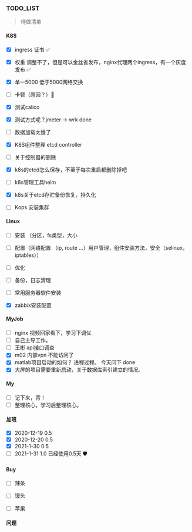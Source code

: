 ### TODO_LIST
> 待做清单

#### K8S
- [x] ingress 证书 :white_check_mark:
- [x] 权重 调整不了，但是可以金丝雀发布，nginx代理两个ingress，有一个灰度发布 :white_check_mark:
- [x] 单一5000 低于5000网络交换
- [ ] 卡顿（原因？）:thinking:
- [x] 测试calico
- [x] 测试方式呢？jmeter -> wrk done
- [ ] 数据加载太慢了
- [x] K8S组件整理 etcd controller
- [ ] 关于控制器的删除
- [x] k8s的etcd怎么保存，不至于每次重启都删除掉吧  
- [ ] k8s管理工具helm
- [x] k8s关于etcd存贮备份恢复，持久化
- [ ] Kops 安装集群


#### Linux
- [ ] 安装 （分区，fs类型，大小
- [ ] 配置（网络配置 （ip, route ...）用户管理，组件安装方法，安全（selinux，iptables））
- [ ] 优化
- [ ] 备份，日志清理
- [ ] 常用服务器软件安装 
- [x] zabbix安装配置


#### MyJob
- [ ] nginx 视频回家看下，学习下调优
- [ ] 自己主导工作。
- [ ] 王彬 api接口调查
- [x] m02 内部vpn 不能访问了
- [x] matlab项目启动的如何？ 进程过程。 今天问下 done
- [x] 大屏的项目需要重新启动，关于数据库索引建立的情况。

#### My
- [ ] 记下来，背！
- [ ] 整理核心，学习后整理核心。

#### 加班
- [x] 2020-12-19 0.5
- [x] 2020-12-20 0.5
- [x] 2021-1-30 0.5
- [ ] 2021-1-31 1.0 已经使用0.5天 :shield:

#### Buy
- [ ] 辣条
- [ ] 馒头
- [ ] 苹果


#### 问题